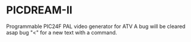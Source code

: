 # PICDREAM-II
Programmable PIC24F PAL video generator for ATV
A bug will be cleared asap bug "<" for a new text with a <t1> command.
